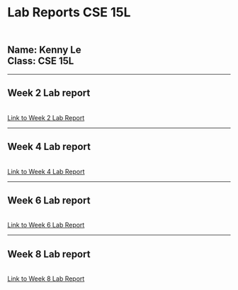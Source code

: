 # Lab Reports CSE 15L 
<br/> **Name:** 
Kenny Le
<br/>  **Class:**
CSE 15L
<br/>
---
---

## Week 2 Lab report
<br/> [Link to Week 2 Lab Report](https://redagent750.github.io/CSE15L-Website/week-2-lab-report.html)

---
## Week 4 Lab report
<br/> [Link to Week 4 Lab Report](https://redagent750.github.io/CSE15L-Website/week-4-lab-report.html)

---

## Week 6 Lab report
<br/> [Link to Week 6 Lab Report](https://redagent750.github.io/CSE15L-Website/week-6-lab-report.html)

---

## Week 8 Lab report
<br/> [Link to Week 8 Lab Report](https://redagent750.github.io/CSE15L-Website/week-8-lab-report.html)